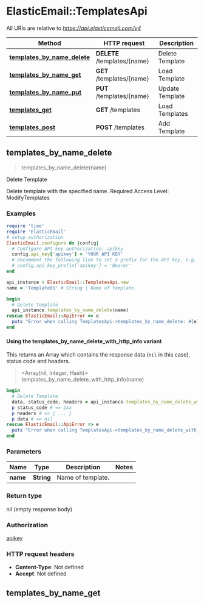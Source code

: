 # ElasticEmail::TemplatesApi

All URIs are relative to *https://api.elasticemail.com/v4*

| Method | HTTP request | Description |
| ------ | ------------ | ----------- |
| [**templates_by_name_delete**](TemplatesApi.md#templates_by_name_delete) | **DELETE** /templates/{name} | Delete Template |
| [**templates_by_name_get**](TemplatesApi.md#templates_by_name_get) | **GET** /templates/{name} | Load Template |
| [**templates_by_name_put**](TemplatesApi.md#templates_by_name_put) | **PUT** /templates/{name} | Update Template |
| [**templates_get**](TemplatesApi.md#templates_get) | **GET** /templates | Load Templates |
| [**templates_post**](TemplatesApi.md#templates_post) | **POST** /templates | Add Template |


## templates_by_name_delete

> templates_by_name_delete(name)

Delete Template

Delete template with the specified name. Required Access Level: ModifyTemplates

### Examples

```ruby
require 'time'
require 'ElasticEmail'
# setup authorization
ElasticEmail.configure do |config|
  # Configure API key authorization: apikey
  config.api_key['apikey'] = 'YOUR API KEY'
  # Uncomment the following line to set a prefix for the API key, e.g. 'Bearer' (defaults to nil)
  # config.api_key_prefix['apikey'] = 'Bearer'
end

api_instance = ElasticEmail::TemplatesApi.new
name = 'Template01' # String | Name of template.

begin
  # Delete Template
  api_instance.templates_by_name_delete(name)
rescue ElasticEmail::ApiError => e
  puts "Error when calling TemplatesApi->templates_by_name_delete: #{e}"
end
```

#### Using the templates_by_name_delete_with_http_info variant

This returns an Array which contains the response data (`nil` in this case), status code and headers.

> <Array(nil, Integer, Hash)> templates_by_name_delete_with_http_info(name)

```ruby
begin
  # Delete Template
  data, status_code, headers = api_instance.templates_by_name_delete_with_http_info(name)
  p status_code # => 2xx
  p headers # => { ... }
  p data # => nil
rescue ElasticEmail::ApiError => e
  puts "Error when calling TemplatesApi->templates_by_name_delete_with_http_info: #{e}"
end
```

### Parameters

| Name | Type | Description | Notes |
| ---- | ---- | ----------- | ----- |
| **name** | **String** | Name of template. |  |

### Return type

nil (empty response body)

### Authorization

[apikey](../README.md#apikey)

### HTTP request headers

- **Content-Type**: Not defined
- **Accept**: Not defined


## templates_by_name_get

> <Template> templates_by_name_get(name)

Load Template

Load detailed information of the specified template. Required Access Level: ViewTemplates

### Examples

```ruby
require 'time'
require 'ElasticEmail'
# setup authorization
ElasticEmail.configure do |config|
  # Configure API key authorization: apikey
  config.api_key['apikey'] = 'YOUR API KEY'
  # Uncomment the following line to set a prefix for the API key, e.g. 'Bearer' (defaults to nil)
  # config.api_key_prefix['apikey'] = 'Bearer'
end

api_instance = ElasticEmail::TemplatesApi.new
name = 'Template01' # String | Name of template.

begin
  # Load Template
  result = api_instance.templates_by_name_get(name)
  p result
rescue ElasticEmail::ApiError => e
  puts "Error when calling TemplatesApi->templates_by_name_get: #{e}"
end
```

#### Using the templates_by_name_get_with_http_info variant

This returns an Array which contains the response data, status code and headers.

> <Array(<Template>, Integer, Hash)> templates_by_name_get_with_http_info(name)

```ruby
begin
  # Load Template
  data, status_code, headers = api_instance.templates_by_name_get_with_http_info(name)
  p status_code # => 2xx
  p headers # => { ... }
  p data # => <Template>
rescue ElasticEmail::ApiError => e
  puts "Error when calling TemplatesApi->templates_by_name_get_with_http_info: #{e}"
end
```

### Parameters

| Name | Type | Description | Notes |
| ---- | ---- | ----------- | ----- |
| **name** | **String** | Name of template. |  |

### Return type

[**Template**](Template.md)

### Authorization

[apikey](../README.md#apikey)

### HTTP request headers

- **Content-Type**: Not defined
- **Accept**: application/json


## templates_by_name_put

> <Template> templates_by_name_put(name, template_payload)

Update Template

Update existing template, overwriting existing data. Required Access Level: ModifyTemplates

### Examples

```ruby
require 'time'
require 'ElasticEmail'
# setup authorization
ElasticEmail.configure do |config|
  # Configure API key authorization: apikey
  config.api_key['apikey'] = 'YOUR API KEY'
  # Uncomment the following line to set a prefix for the API key, e.g. 'Bearer' (defaults to nil)
  # config.api_key_prefix['apikey'] = 'Bearer'
end

api_instance = ElasticEmail::TemplatesApi.new
name = 'Template01' # String | Name of template.
template_payload = ElasticEmail::TemplatePayload.new # TemplatePayload | 

begin
  # Update Template
  result = api_instance.templates_by_name_put(name, template_payload)
  p result
rescue ElasticEmail::ApiError => e
  puts "Error when calling TemplatesApi->templates_by_name_put: #{e}"
end
```

#### Using the templates_by_name_put_with_http_info variant

This returns an Array which contains the response data, status code and headers.

> <Array(<Template>, Integer, Hash)> templates_by_name_put_with_http_info(name, template_payload)

```ruby
begin
  # Update Template
  data, status_code, headers = api_instance.templates_by_name_put_with_http_info(name, template_payload)
  p status_code # => 2xx
  p headers # => { ... }
  p data # => <Template>
rescue ElasticEmail::ApiError => e
  puts "Error when calling TemplatesApi->templates_by_name_put_with_http_info: #{e}"
end
```

### Parameters

| Name | Type | Description | Notes |
| ---- | ---- | ----------- | ----- |
| **name** | **String** | Name of template. |  |
| **template_payload** | [**TemplatePayload**](TemplatePayload.md) |  |  |

### Return type

[**Template**](Template.md)

### Authorization

[apikey](../README.md#apikey)

### HTTP request headers

- **Content-Type**: application/json
- **Accept**: application/json


## templates_get

> <Array<Template>> templates_get(scope_type, opts)

Load Templates

Returns a list of templates for the specified type. Required Access Level: ViewTemplates

### Examples

```ruby
require 'time'
require 'ElasticEmail'
# setup authorization
ElasticEmail.configure do |config|
  # Configure API key authorization: apikey
  config.api_key['apikey'] = 'YOUR API KEY'
  # Uncomment the following line to set a prefix for the API key, e.g. 'Bearer' (defaults to nil)
  # config.api_key_prefix['apikey'] = 'Bearer'
end

api_instance = ElasticEmail::TemplatesApi.new
scope_type = [ElasticEmail::TemplateScope::PERSONAL] # Array<TemplateScope> | Return templates with specified scope only
opts = {
  template_types: [ElasticEmail::TemplateType::RAW_HTML], # Array<TemplateType> | Return templates with specified type only
  limit: 100, # Integer | Maximum number of returned items.
  offset: 20 # Integer | How many items should be returned ahead.
}

begin
  # Load Templates
  result = api_instance.templates_get(scope_type, opts)
  p result
rescue ElasticEmail::ApiError => e
  puts "Error when calling TemplatesApi->templates_get: #{e}"
end
```

#### Using the templates_get_with_http_info variant

This returns an Array which contains the response data, status code and headers.

> <Array(<Array<Template>>, Integer, Hash)> templates_get_with_http_info(scope_type, opts)

```ruby
begin
  # Load Templates
  data, status_code, headers = api_instance.templates_get_with_http_info(scope_type, opts)
  p status_code # => 2xx
  p headers # => { ... }
  p data # => <Array<Template>>
rescue ElasticEmail::ApiError => e
  puts "Error when calling TemplatesApi->templates_get_with_http_info: #{e}"
end
```

### Parameters

| Name | Type | Description | Notes |
| ---- | ---- | ----------- | ----- |
| **scope_type** | [**Array&lt;TemplateScope&gt;**](TemplateScope.md) | Return templates with specified scope only |  |
| **template_types** | [**Array&lt;TemplateType&gt;**](TemplateType.md) | Return templates with specified type only | [optional] |
| **limit** | **Integer** | Maximum number of returned items. | [optional] |
| **offset** | **Integer** | How many items should be returned ahead. | [optional] |

### Return type

[**Array&lt;Template&gt;**](Template.md)

### Authorization

[apikey](../README.md#apikey)

### HTTP request headers

- **Content-Type**: Not defined
- **Accept**: application/json


## templates_post

> <Template> templates_post(template_payload)

Add Template

Add a new Template. Required Access Level: ModifyTemplates

### Examples

```ruby
require 'time'
require 'ElasticEmail'
# setup authorization
ElasticEmail.configure do |config|
  # Configure API key authorization: apikey
  config.api_key['apikey'] = 'YOUR API KEY'
  # Uncomment the following line to set a prefix for the API key, e.g. 'Bearer' (defaults to nil)
  # config.api_key_prefix['apikey'] = 'Bearer'
end

api_instance = ElasticEmail::TemplatesApi.new
template_payload = ElasticEmail::TemplatePayload.new # TemplatePayload | 

begin
  # Add Template
  result = api_instance.templates_post(template_payload)
  p result
rescue ElasticEmail::ApiError => e
  puts "Error when calling TemplatesApi->templates_post: #{e}"
end
```

#### Using the templates_post_with_http_info variant

This returns an Array which contains the response data, status code and headers.

> <Array(<Template>, Integer, Hash)> templates_post_with_http_info(template_payload)

```ruby
begin
  # Add Template
  data, status_code, headers = api_instance.templates_post_with_http_info(template_payload)
  p status_code # => 2xx
  p headers # => { ... }
  p data # => <Template>
rescue ElasticEmail::ApiError => e
  puts "Error when calling TemplatesApi->templates_post_with_http_info: #{e}"
end
```

### Parameters

| Name | Type | Description | Notes |
| ---- | ---- | ----------- | ----- |
| **template_payload** | [**TemplatePayload**](TemplatePayload.md) |  |  |

### Return type

[**Template**](Template.md)

### Authorization

[apikey](../README.md#apikey)

### HTTP request headers

- **Content-Type**: application/json
- **Accept**: application/json

